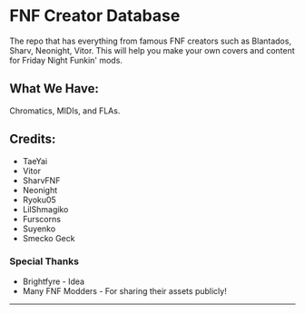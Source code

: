 # FNF Creator Database
The repo that has everything from famous FNF creators such as Blantados, Sharv, Neonight, Vitor. This will help you make your own covers and content for Friday Night Funkin' mods.

## What We Have:
Chromatics, MIDIs, and FLAs.

## Credits:
* TaeYai
* Vitor
* SharvFNF
* Neonight
* Ryoku05
* LilShmagiko
* Furscorns
* Suyenko
* Smecko Geck

### Special Thanks
* Brightfyre - Idea
* Many FNF Modders - For sharing their assets publicly!

_____________________________________

